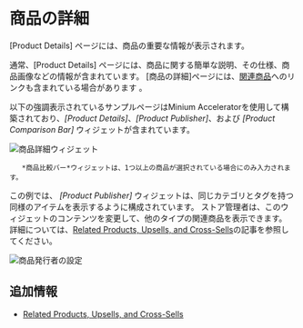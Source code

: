 # 商品の詳細

[Product Details] ページには、商品の重要な情報が表示されます。

通常、[Product Details] ページには、商品に関する簡単な説明、その仕様、商品画像などの情報が含まれています。 [商品の詳細]ページには、[関連商品](../../managing-a-catalog/creating-and-managing-products/products/related-products-up-sells-and-cross-sells.md)へのリンクも含まれている場合があります 。

以下の強調表示されているサンプルページはMinium Acceleratorを使用して構築されており、*[Product Details]*、*[Product Publisher]*、および *[Product Comparison Bar]* ウィジェットが含まれています。

![商品詳細ウィジェット](./product-details/images/01.png)

``` note::
   *商品比較バー*ウィジェットは、1つ以上の商品が選択されている場合にのみ入力されます。
```

この例では、 *[Product Publisher]* ウィジェットは、同じカテゴリとタグを持つ同様のアイテムを表示するように構成されています。 ストア管理者は、このウィジェットのコンテンツを変更して、他のタイプの関連商品を表示できます。 詳細については、[Related Products, Upsells, and Cross-Sells](../../managing-a-catalog/creating-and-managing-products/products/related-products-up-sells-and-cross-sells.md)の記事を参照してください。

![商品発行者の設定](./product-details/images/02.png)

## 追加情報

  - [Related Products, Upsells, and Cross-Sells](../../managing-a-catalog/creating-and-managing-products/products/related-products-up-sells-and-cross-sells.md)
